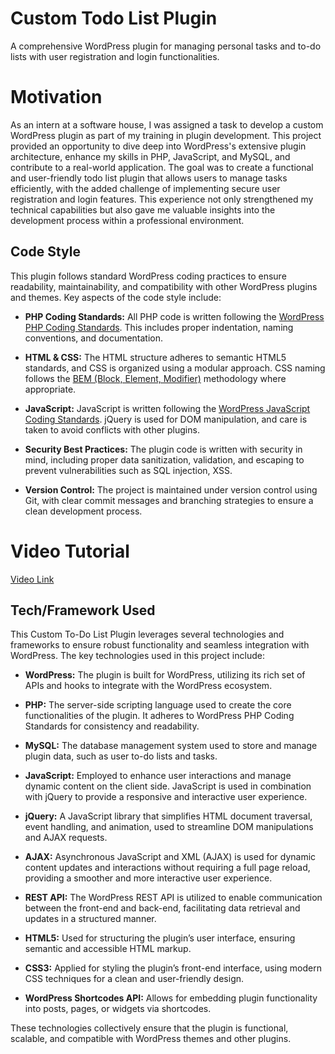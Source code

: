 # Custom Todo List Plugin
A comprehensive WordPress plugin for managing personal tasks and to-do lists with user registration and login functionalities.

# Motivation
As an intern at a software house, I was assigned a task to develop a custom WordPress plugin as part of my training in plugin development. This project provided an opportunity to dive deep into WordPress's extensive plugin architecture, enhance my skills in PHP, JavaScript, and MySQL, and contribute to a real-world application. The goal was to create a functional and user-friendly todo list plugin that allows users to manage tasks efficiently, with the added challenge of implementing secure user registration and login features. This experience not only strengthened my technical capabilities but also gave me valuable insights into the development process within a professional environment.

## Code Style
This plugin follows standard WordPress coding practices to ensure readability, maintainability, and compatibility with other WordPress plugins and themes. Key aspects of the code style include:

- **PHP Coding Standards:** All PHP code is written following the [WordPress PHP Coding Standards](https://developer.wordpress.org/coding-standards/wordpress-coding-standards/php/). This includes proper indentation, naming conventions, and documentation.

- **HTML & CSS:** The HTML structure adheres to semantic HTML5 standards, and CSS is organized using a modular approach. CSS naming follows the [BEM (Block, Element, Modifier)](http://getbem.com/introduction/) methodology where appropriate.

- **JavaScript:** JavaScript is written following the [WordPress JavaScript Coding Standards](https://developer.wordpress.org/coding-standards/wordpress-coding-standards/javascript/). jQuery is used for DOM manipulation, and care is taken to avoid conflicts with other plugins.

- **Security Best Practices:** The plugin code is written with security in mind, including proper data sanitization, validation, and escaping to prevent vulnerabilities such as SQL injection, XSS.

- **Version Control:** The project is maintained under version control using Git, with clear commit messages and branching strategies to ensure a clean development process.

# Video Tutorial
[Video Link](https://drive.google.com/file/d/1yn2BPCqnTXlaYvOsxJvhck3e4BeCB-3Z/view?usp=drive_link)

## Tech/Framework Used

This Custom To-Do List Plugin leverages several technologies and frameworks to ensure robust functionality and seamless integration with WordPress. The key technologies used in this project include:

- **WordPress:** The plugin is built for WordPress, utilizing its rich set of APIs and hooks to integrate with the WordPress ecosystem.

- **PHP:** The server-side scripting language used to create the core functionalities of the plugin. It adheres to WordPress PHP Coding Standards for consistency and readability.

- **MySQL:** The database management system used to store and manage plugin data, such as user to-do lists and tasks.

- **JavaScript:** Employed to enhance user interactions and manage dynamic content on the client side. JavaScript is used in combination with jQuery to provide a responsive and interactive user experience.

- **jQuery:** A JavaScript library that simplifies HTML document traversal, event handling, and animation, used to streamline DOM manipulations and AJAX requests.

- **AJAX:** Asynchronous JavaScript and XML (AJAX) is used for dynamic content updates and interactions without requiring a full page reload, providing a smoother and more interactive user experience.

- **REST API:** The WordPress REST API is utilized to enable communication between the front-end and back-end, facilitating data retrieval and updates in a structured manner.

- **HTML5:** Used for structuring the plugin’s user interface, ensuring semantic and accessible HTML markup.

- **CSS3:** Applied for styling the plugin’s front-end interface, using modern CSS techniques for a clean and user-friendly design.

- **WordPress Shortcodes API:** Allows for embedding plugin functionality into posts, pages, or widgets via shortcodes.

These technologies collectively ensure that the plugin is functional, scalable, and compatible with WordPress themes and other plugins.
